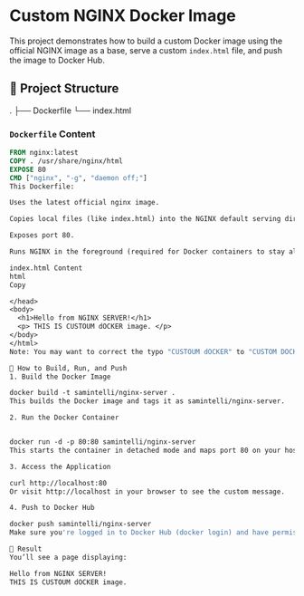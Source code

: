 # Custom NGINX Docker Image

This project demonstrates how to build a custom Docker image using the official NGINX image as a base, serve a custom `index.html` file, and push the image to Docker Hub.

## 🧾 Project Structure

. ├── Dockerfile └── index.html



### `Dockerfile` Content

```Dockerfile
FROM nginx:latest
COPY . /usr/share/nginx/html
EXPOSE 80
CMD ["nginx", "-g", "daemon off;"]
This Dockerfile:

Uses the latest official nginx image.

Copies local files (like index.html) into the NGINX default serving directory.

Exposes port 80.

Runs NGINX in the foreground (required for Docker containers to stay alive).

index.html Content
html
Copy

</head>
<body>
  <h1>Hello from NGINX SERVER!</h1>
  <p> THIS IS CUSTOUM dOCKER image. </p>
</body>
</html>
Note: You may want to correct the typo "CUSTOUM dOCKER" to "CUSTOM DOCKER" for a more professional appearance.

🚀 How to Build, Run, and Push
1. Build the Docker Image

docker build -t samintelli/nginx-server .
This builds the Docker image and tags it as samintelli/nginx-server.

2. Run the Docker Container


docker run -d -p 80:80 samintelli/nginx-server
This starts the container in detached mode and maps port 80 on your host to port 80 in the container.

3. Access the Application

curl http://localhost:80
Or visit http://localhost in your browser to see the custom message.

4. Push to Docker Hub

docker push samintelli/nginx-server
Make sure you're logged in to Docker Hub (docker login) and have permission to push to the samintelli namespace.

🐳 Result
You’ll see a page displaying:

Hello from NGINX SERVER!
THIS IS CUSTOUM dOCKER image.
